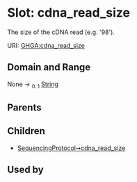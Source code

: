 
# Slot: cdna_read_size


The size of the cDNA read (e.g. '98').

URI: [GHGA:cdna_read_size](https://w3id.org/GHGA/cdna_read_size)


## Domain and Range

None &#8594;  <sub>0..1</sub> [String](types/String.md)

## Parents


## Children

 *  [SequencingProtocol➞cdna_read_size](SequencingProtocol_cdna_read_size.md)

## Used by

